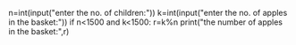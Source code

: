 n=int(input("enter the no. of children:"))
k=int(input("enter the no. of apples in the basket:"))
if n<1500 and k<1500:
    r=k%n
    print("the number of apples in the basket:",r)
